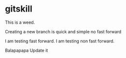 # gitskill

This is a weed.

Creating a new branch is quick and simple
no fast forward

I am testing fast forward.
I am testing non fast forward.

Balapapapa Update it
